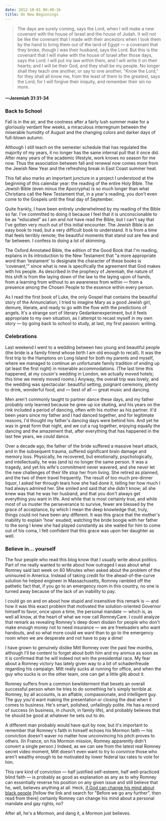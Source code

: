 ```yaml
---
date: 2012-10-01 00:49:16
title: On New Beginnings
---
```


> The days are surely coming, says the Lord, when I will make a new covenant with the house of Israel and the house of Judah. It will not be like the covenant that I made with their ancestors when I took them by the hand to bring them out of the land of Egypt — a covenant that they broke, though I was their husband, says the Lord. But this is the covenant that I will make with the house of Israel after those days, says the Lord: I will put my law within them, and I will write it on their hearts; and I will be their God, and they shall be my people. No longer shall they teach one another, or say to one another, "Know the Lord," for they shall all know me, from the least of them to the greatest, says the Lord; for I will forgive their iniquity, and remember their sin no more. 
#### —Jeremiah 31:31-34

### Back to School
Fall is in the air, and the coolness after a fairly lush summer make for a gloriously verdant few weeks, a miraculous interregnum between the miserable humidity <!--more-->of August and the changing colors and darker days of full-blown autumn.

Although I still teach on the semester schedule that has regulated the majority of my years, it no longer has the same internal pull that it once did. After many years of the academic lifestyle, work knows no season for me now. Thus the association between fall and renewal now comes more from the Jewish New Year and the refreshing break in East Coast summer heat.

This fall also marks an important juncture in a project I understood at the beginning of this calendar year: the reading of the entire Holy Bible. The Jewish Bible (even minus the Apocrypha) is so much longer than what Christians call the New Testament that, in a year's reading, you don't even come to the Gospels until the final day of September.

Quite frankly, I have been entirely underwhelmed by my reading of the Bible so far. I've committed to doing it because I feel that it is unconscionable to be as "educated" as I am and _not_ have read the Bible, but I can't say that I've gotten very much out of this initial encounter. The Jewish Bible is an easy book to read, but a very difficult book to understand. It is from a time that feels terribly remote; the beautiful moments that stand out are few and far between. I confess to doing a lot of skimming.

The Oxford Annotated Bible, the edition of the Good Book that I'm reading, explains in its introduction to the New Testament that "a more appropriate word than 'testament' to designate the character of these books is 'covenant,'" since what is new is specifically the agreement that God makes with his people. As described in the prophecy of Jeremiah, the nature of this shift is from the laying down of the law to the laying upon of hands, from a learning from without to an awareness from within — from a presence among the Chosen People to the essence within every person.

As I read the first book of Luke, the only Gospel that contains the beautiful story of the Annunciation, I tried to imagine Mary as a good Jewish girl, demure, literate, and ready to go with the flow with the predictions of angels. It's a strange sort of literary Gedankenexperiment, but it feels appropriate to my own situation, as I attempt to recast myself in my own story — by going back to school to study, at last, my first passion: writing.

### Celebrations
Last weekend I went to a wedding between two young and beautiful people (the bride is a family friend whose birth I am old enough to recall). It was the first trip to the Hamptons on Long Island for both my parents and myself, where we managed to continue an unfortunate family tradition of ending up (at least the first night) in miserable accommodations. (The last time this happened, at my cousin's wedding in London, we actually moved hotels; this time we merely moved rooms.) Anyway, the overall trip was lovely, and the wedding was spectacular: beautiful setting, poignant ceremony, plenty to drink, wonderful food, and — best of all — great music and dancing.

Men aren't commonly taught to partner dance these days, and my father probably only learned because he grew up ice skating, and his years on the rink included a period of dancing, often with his mother as his partner. It'd been years since my father and I had danced together, and for legitimate reasons, I'd thought my father's dancing days were behind him. And yet he was in great form that night, and we cut a rug together, enjoying equally the dancing and the amazement that, after everything that has happened in the last few years, we _could_ dance.

Over a decade ago, the father of the bride suffered a massive heart attack, and in the subsequent trauma, suffered significant brain damage and memory loss. Physically, he recovered, but emotionally, psychologically, and intellectually, he was (and is) no longer the same person. It was a tragedy, and yet his wife's commitment never wavered, and she never let the new challenges of their life stop her from living. She retired as planned, and the two of them travel frequently. The result of too much pre-dinner liquor, I asked her through tears how she had done it, telling her how much I had always admired her. She smiled and said that she didn't know; all she knew was that he was her husband, and that you don't always get everything you want in life. And while that is most certainly true, and while most of us muster the perseverance to survive, fewer are blessed by the grace of acceptance, by which I mean the deep knowledge that, truly, things could not have been any different. It was this grace that the mother's inability to explain 'how' exuded; watching the bride boogie with her father to the song I knew she had played constantly as she waited for him to come out of his coma, I felt confident that this grace was upon her daughter as well.

### Believe in... yourself
The four people who read this blog know that I usually write about politics. Part of me really wanted to write about how outraged I was about what Romney said last week on 60 Minutes when asked about the problem of the uninsured in America. Instead of taking credit for the ahead-of-the-curve solution he helped engineer in Massachusetts, Romney rambled off the pathetic fact that, if you go to an emergency room in this country, no one is turned away because of the lack of an inability to pay.

I could go on and on about how stupid and insensitive this remark is — and how it was this exact problem that motivated the solution-oriented Governor himself to favor, once upon a time, the personal mandate — which is, as well all know, at the heart of what we now call RomneyCare. I could analyze that remark as revealing Romney's deep down disdain for people who don't make enough money not to need insurance — we are freeloaders who want handouts, and so what more could we want than to go to the emergency room when we are desperate and not have to pay a dime!

I have grown to genuinely dislike Mitt Romney over the past few months, although I'll be content to forget about both him and my animus as soon as it is confirmed that he will indeed not win the presidential race. My fear about a Romney victory has lately given way to a bit of schadenfreude regarding his campaign. Mitt really sucks at running for office, and when the guy who sucks is on the other team, one can get a little glib about it.

Romney suffers from a common bewilderment that besets an overall successful person when he tries to do something he's simply terrible at. Romney, by all accounts, is an affable, compassionate, and intelligent guy. The guy you'd want making the presentation or closing the deal when it comes to business. He's smart, polished, unfailingly polite. He has a record of success (in business, in church, in family life), and probably believes that he should be good at whatever he sets out to do.

A different man probably would have quit by now, but it's important to remember that Romney's faith in himself echoes his Mormon faith — his conviction doesn't waver no matter how unconvincing his pitch proves to others. (In France, on his Mormon mission, Romney apparently didn't convert a single person.) Indeed, as we can see from the latest real Romney secret video moment, Mitt doesn't even want to try to convince those who aren't wealthy enough to be motivated by lower federal tax rates to vote for him.

This rare kind of conviction — half justified self-esteem, half well-practiced blind faith — is probably as good as explanation as any as to why Romney can essentially reverse his position on any given issue and still believe that he, well, believes anything at all. Heck, [if God can change his mind about black people](http://www.npr.org/templates/transcript/transcript.php?storyId=160879686) [follow the link and search for "Before we go any further", then read from there] certainly Romney can change his mind about a personal mandate and gay rights, no?

After all, he's a Mormon, and dang it, a Mormon just believes.